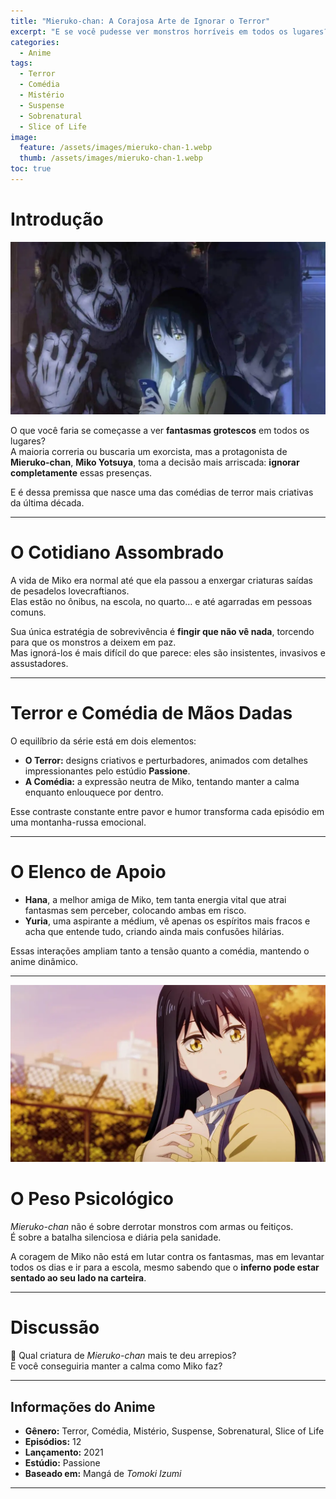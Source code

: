 ```yaml
---
title: "Mieruko-chan: A Corajosa Arte de Ignorar o Terror"
excerpt: "E se você pudesse ver monstros horríveis em todos os lugares? Mieruko-chan mistura terror genuíno e comédia de situação em uma das séries mais criativas dos últimos anos."
categories:
  - Anime
tags:
  - Terror
  - Comédia
  - Mistério
  - Suspense
  - Sobrenatural
  - Slice of Life
image:
  feature: /assets/images/mieruko-chan-1.webp
  thumb: /assets/images/mieruko-chan-1.webp
toc: true
---
```


# Introdução

![Miko Yotsuya com uma expressão neutra, enquanto um fantasma grotesco está bem ao seu lado, invisível para os outros.](/assets/images/mieruko-chan-1.webp)

O que você faria se começasse a ver **fantasmas grotescos** em todos os lugares?  
A maioria correria ou buscaria um exorcista, mas a protagonista de **Mieruko-chan**, **Miko Yotsuya**, toma a decisão mais arriscada: **ignorar completamente** essas presenças.  

E é dessa premissa que nasce uma das comédias de terror mais criativas da última década.

---

# O Cotidiano Assombrado

A vida de Miko era normal até que ela passou a enxergar criaturas saídas de pesadelos lovecraftianos.  
Elas estão no ônibus, na escola, no quarto… e até agarradas em pessoas comuns.  

Sua única estratégia de sobrevivência é **fingir que não vê nada**, torcendo para que os monstros a deixem em paz.  
Mas ignorá-los é mais difícil do que parece: eles são insistentes, invasivos e assustadores.

---

# Terror e Comédia de Mãos Dadas

O equilíbrio da série está em dois elementos:  
- **O Terror:** designs criativos e perturbadores, animados com detalhes impressionantes pelo estúdio **Passione**.  
- **A Comédia:** a expressão neutra de Miko, tentando manter a calma enquanto enlouquece por dentro.  

Esse contraste constante entre pavor e humor transforma cada episódio em uma montanha-russa emocional.

---

# O Elenco de Apoio

- **Hana**, a melhor amiga de Miko, tem tanta energia vital que atrai fantasmas sem perceber, colocando ambas em risco.  
- **Yuria**, uma aspirante a médium, vê apenas os espíritos mais fracos e acha que entende tudo, criando ainda mais confusões hilárias.  

Essas interações ampliam tanto a tensão quanto a comédia, mantendo o anime dinâmico.

---

![Miko e sua melhor amiga Hana em um momento descontraído de slice-of-life, mostrando o contraste com o horror que Miko enfrenta.](/assets/images/mieruko-chan-2.webp)

# O Peso Psicológico

*Mieruko-chan* não é sobre derrotar monstros com armas ou feitiços.  
É sobre a batalha silenciosa e diária pela sanidade.  

A coragem de Miko não está em lutar contra os fantasmas, mas em levantar todos os dias e ir para a escola, mesmo sabendo que o **inferno pode estar sentado ao seu lado na carteira**.

---

# Discussão

👻 Qual criatura de *Mieruko-chan* mais te deu arrepios?  
E você conseguiria manter a calma como Miko faz?  

---

## Informações do Anime

- **Gênero:** Terror, Comédia, Mistério, Suspense, Sobrenatural, Slice of Life  
- **Episódios:** 12  
- **Lançamento:** 2021  
- **Estúdio:** Passione  
- **Baseado em:** Mangá de *Tomoki Izumi*  

---